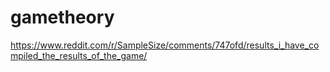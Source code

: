 # gametheory

https://www.reddit.com/r/SampleSize/comments/747ofd/results_i_have_compiled_the_results_of_the_game/
